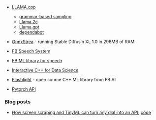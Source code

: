 

* [LLAMA.cpp](https://github.com/ggerganov/llama.cpp/pull/1642)
  * [grammar-based sampling](https://github.com/ggerganov/llama.cpp/pull/1773/commits)
  * [Llama.2c](https://github.com/karpathy/llama2.c)
  * [Llama.gpt](https://github.com/getumbrel/llama-gpt)
  * [dependabot](https://github.com/serge-chat/serge)


* [OnnxStrea](https://github.com/vitoplantamura/OnnxStream) - running Stable Diffusin XL 1.0 in 298MB of RAM 

* [FB Speech System](https://code.fb.com/ai-research/wav2letter/)

* [FB ML library for speech](https://github.com/facebookresearch/flashlight)



* [Interactive C++ for Data Science](https://blog.llvm.org/posts/2020-12-21-interactive-cpp-for-data-science/)
* [Flashlight](https://ai.facebook.com/blog/flashlight-fast-and-flexible-machine-learning-in-c-plus-plus/) - open source C++ ML library from FB AI
* [Pytorch API](https://pytorch.org/cppdocs/)

### Blog posts

* [How screen scraping and TinyML can turn any dial into an API](https://petewarden.com/2021/02/28/how-screen-scraping-and-tinyml-can-turn-any-dial-into-an-api/); [code](https://github.com/jomjol/AI-on-the-edge-device)
